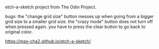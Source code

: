 etch-a-sketch project from The Odin Project.

bugs: 
the "change grid size" button messes up when going from a bigger grid size to a smaller grid size.
the "crazy mode" button does not turn off when pressed again. you have to press the clear button to go back to original color.

https://max-cha2.github.io/etch-a-sketch/
